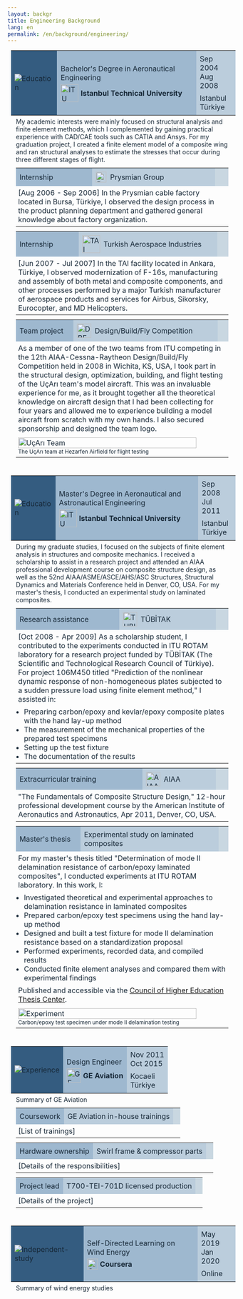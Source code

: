 ```yaml
---
layout: backgr
title: Engineering Background
lang: en
permalink: /en/background/engineering/
---
```


<table class="table-bgheader" style="color: #162736; margin: 10px 8px 5px 8px;">
  <tr>
    <td style="background-color: #345c80; padding: 8px;">
      <img src="{{ '/assets/images/edu-eng.png' | relative_url }}" alt="Education">
    </td>
    <td style="background-color: #9eb8cf; padding: 8px;">
      <div style="margin-bottom: 5px;">
        Bachelor's Degree in Aeronautical Engineering
      </div>
      <div style="display: flex; align-items: center; gap: 5px;">
        <img src="{{ '/assets/images/itu.png' | relative_url }}" alt="ITU" style="height: 40px; vertical-align: middle;">
        <strong>Istanbul Technical University</strong>
      </div>
    </td>
    <td style="background-color: #bbcddc; padding: 8px;">
      Sep 2004<br>
      <div style="margin-bottom: 8px;">Aug 2008</div>
      Istanbul<br>
      Türkiye
    </td>
  </tr>
</table>

<div class="bg-indented" style="margin-left: 11px; margin-right: 8px; padding: 0 0 0 8px; border-left-color: #345c80;">
  <p style="margin-top: 0; margin-bottom: 10px; color: #162736;">My academic interests were mainly focused on structural analysis and finite element methods, which I complemented by gaining practical experience with CAD/CAE tools such as CATIA and Ansys. For my graduation project, I created a finite element model of a composite wing and ran structural analyses to estimate the stresses that occur during three different stages of flight.</p>

  <table class="table-bgsub" style="color: #162736; margin: 10px 0; padding: 0;">
    <tr>
      <td style="background-color: #9eb8cf; padding: 8px;">
        Internship
      </td>
      <td style="background-color: #bbcddc; padding: 8px;">
        <div style="display: flex; align-items: center; gap: 8px;">
          <img src="{{ '/assets/images/prysmian.png' | relative_url }}" alt="Prysmian" style="height: 24px;">
          <span>Prysmian Group</span>
        </div>
      </td>
      <td style="background-color: #c9d7e1; padding: 8px; color: #345c80;">
      </td>
    </tr>
    <tr class="table-bgsub-details">
      <td colspan="3" style="padding: 5px;">
        <p style="margin: 0;">
          [Aug 2006 - Sep 2006] In the Prysmian cable factory located in Bursa, Türkiye, I observed the design process in the product planning department and gathered general knowledge about factory organization.
        </p>
      </td>
    </tr>
  </table>

  <table class="table-bgsub" style="color: #162736; margin: 10px 0; padding: 0;">
    <tr>
      <td style="background-color: #9eb8cf; padding: 8px;">
        Internship
      </td>
      <td style="background-color: #bbcddc; padding: 8px;">
        <div style="display: flex; align-items: center; gap: 8px;">
          <img src="{{ '/assets/images/tai.png' | relative_url }}" alt="TAI" style="width: 40px;">
          <span>Turkish Aerospace Industries</span>
        </div>
      </td>
      <td style="background-color: #c9d7e1; padding: 8px; color: #345c80;">
      </td>
    </tr>
    <tr class="table-bgsub-details">
      <td colspan="3" style="padding: 5px;">
        <p style="margin: 0;">
          [Jun 2007 - Jul 2007] In the TAI facility located in Ankara, Türkiye, I observed modernization of F-16s, manufacturing and assembly of both metal and composite components, and other processes performed by a major Turkish manufacturer of aerospace products and services for Airbus, Sikorsky, Eurocopter, and MD Helicopters.
        </p>
      </td>
    </tr>
  </table>

  <table class="table-bgsub" style="color: #162736; margin: 10px 0; padding: 0;">
    <tr>
      <td style="background-color: #9eb8cf; padding: 8px;">
        Team project
      </td>
      <td style="background-color: #bbcddc; padding: 8px;">
        <div style="display: flex; align-items: center; gap: 8px;">
          <img src="{{ '/assets/images/dbf.png' | relative_url }}" alt="DBF" style="height: 32px;">
          <span>Design/Build/Fly Competition</span>
        </div>
      </td>
      <td style="background-color: #c9d7e1; padding: 8px; color: #345c80;">
      </td>
    </tr>
    <tr class="table-bgsub-details">
      <td colspan="3" style="padding: 5px;">
        <p style="margin: 0;">
          As a member of one of the two teams from ITU competing in the 12th AIAA-Cessna-Raytheon Design/Build/Fly Competition held in 2008 in Wichita, KS, USA, I took part in the structural design, optimization, building, and flight testing of the UçArı team's model aircraft. This was an invaluable experience for me, as it brought together all the theoretical knowledge on aircraft design that I had been collecting for four years and allowed me to experience building a model aircraft from scratch with my own hands. I also secured sponsorship and designed the team logo.
        </p>
        <figure style="margin: 10px 0 0 0; text-align: left;">
          <img src="{{ '/assets/images/dbf_ucari.jpeg' | relative_url }}" alt="UçArı Team" style="max-width: 400px; width: 100%; height: auto;">
          <figcaption style="font-size: 12px; color: #162736;">The UçArı team at Hezarfen Airfield for flight testing</figcaption>
        </figure>
      </td>
    </tr>
  </table>

</div>

<table class="table-bgheader" style="color: #162736; margin: 40px 8px 5px 8px;">
  <tr>
    <td style="background-color: #345c80; padding: 8px;">
      <img src="{{ '/assets/images/edu-eng.png' | relative_url }}" alt="Education">
    </td>
    <td style="background-color: #9eb8cf; padding: 8px;">
      <div style="margin-bottom: 5px;">
        Master's Degree in Aeronautical and Astronautical Engineering
      </div>
      <div style="display: flex; align-items: center; gap: 5px;">
        <img src="{{ '/assets/images/itu.png' | relative_url }}" alt="ITU" style="height: 40px; vertical-align: middle;">
        <strong>Istanbul Technical University</strong>
      </div>
    </td>
    <td style="background-color: #bbcddc; padding: 8px;">
      Sep 2008<br>
      <div style="margin-bottom: 8px;">Jul 2011</div>
      Istanbul<br>
      Türkiye
    </td>
  </tr>
</table>

<div class="bg-indented" style="margin-left: 11px; margin-right: 8px; padding: 0 0 0 8px; border-left-color: #345c80;">
  <p style="margin-top: 0; margin-bottom: 10px; color: #162736;">During my graduate studies, I focused on the subjects of finite element analysis in structures and composite mechanics. I received a scholarship to assist in a research project and attended an AIAA professional development course on composite structure design, as well as the 52nd AIAA/ASME/ASCE/AHS/ASC Structures, Structural Dynamics and Materials Conference held in Denver, CO, USA. For my master's thesis, I conducted an experimental study on laminated composites.</p>

  <table class="table-bgsub" style="color: #162736; margin: 10px 0; padding: 0;">
    <tr>
      <td style="background-color: #9eb8cf; padding: 8px;">
        Research assistance
      </td>
      <td style="background-color: #bbcddc; padding: 8px;">
        <div style="display: flex; align-items: center; gap: 8px;">
          <img src="{{ '/assets/images/tubitak.png' | relative_url }}" alt="TUBITAK" style="height: 32px;">
          <span>TÜBİTAK</span>
        </div>
      </td>
      <td style="background-color: #c9d7e1; padding: 8px; color: #345c80;">
      </td>
    </tr>
    <tr class="table-bgsub-details">
      <td colspan="3" style="padding: 5px;">
        <p style="margin: 0;">
          [Oct 2008 - Apr 2009] As a scholarship student, I contributed to the experiments conducted in ITU ROTAM laboratory for a research project funded by TÜBİTAK (The Scientific and Technological Research Council of Türkiye). For project 106M450 titled "Prediction of the nonlinear dynamic response of non-homogeneous plates subjected to a sudden pressure load using finite element method," I assisted in:
        </p>
        <ul style="margin: 0; padding: 8px 0 0 13px;">
          <li>Preparing carbon/epoxy and kevlar/epoxy composite plates with the hand lay-up method</li>
          <li>The measurement of the mechanical properties of the prepared test specimens</li>
          <li>Setting up the test fixture</li>
          <li>The documentation of the results</li>
        </ul>
      </td>
    </tr>
  </table>

  <table class="table-bgsub" style="color: #162736; margin: 10px 0; padding: 0;">
    <tr>
      <td style="background-color: #9eb8cf; padding: 8px;">
        Extracurricular training
      </td>
      <td style="background-color: #bbcddc; padding: 8px;">
        <div style="display: flex; align-items: center; gap: 8px;">
          <img src="{{ '/assets/images/aiaa.png' | relative_url }}" alt="AIAA" style="height: 32px;">
          <span>AIAA</span>
        </div>
      </td>
      <td style="background-color: #c9d7e1; padding: 8px; color: #345c80;">
      </td>
    </tr>
    <tr class="table-bgsub-details">
      <td colspan="3" style="padding: 5px;">
        <p style="margin: 0;">
          "The Fundamentals of Composite Structure Design," 12-hour professional development course by the American Institute of Aeronautics and Astronautics, Apr 2011, Denver, CO, USA.
        </p>
      </td>
    </tr>
  </table>

  <table class="table-bgsub" style="color: #162736; margin: 10px 0; padding: 0;">
    <tr>
      <td style="background-color: #9eb8cf; padding: 8px;">
        Master's thesis
      </td>
      <td style="background-color: #bbcddc; padding: 8px;">
        Experimental study on laminated composites
      </td>
      <td style="background-color: #c9d7e1; padding: 8px; color: #345c80;">
      </td>
    </tr>
    <tr class="table-bgsub-details">
      <td colspan="3" style="padding: 5px;">
        <p style="margin: 0;">
          For my master's thesis titled "Determination of mode II delamination resistance of carbon/epoxy laminated composites", I conducted experiments at ITU ROTAM laboratory. In this work, I:
        </p>
        <ul style="margin: 0; padding: 8px 0 8px 13px;">
          <li>Investigated theoretical and experimental approaches to delamination resistance in laminated composites</li>
          <li>Prepared carbon/epoxy test specimens using the hand lay-up method</li>
          <li>Designed and built a test fixture for mode II delamination resistance based on a standardization proposal</li>
          <li>Performed experiments, recorded data, and compiled results</li>
          <li>Conducted finite element analyses and compared them with experimental findings</li>
        </ul>
        <p style="margin: 0;">
          Published and accessible via the 
          <a href="https://tez.yok.gov.tr/" target="_blank">Council of Higher Education Thesis Center</a>.
        </p>
        <figure style="margin: 10px 0 0 0; text-align: left;">
          <img src="{{ '/assets/images/mthesis.jpeg' | relative_url }}" alt="Experiment" style="max-width: 400px; width: 100%; height: auto;">
          <figcaption style="font-size: 12px; color: #162736;">Carbon/epoxy test specimen under mode II delamination testing</figcaption>
        </figure>
      </td>
    </tr>
  </table>

</div>

<table class="table-bgheader" style="color: #162736; margin: 40px 8px 5px 8px;">
  <tr>
    <td style="background-color: #345c80; padding: 8px;">
      <img src="{{ '/assets/images/exp-eng.png' | relative_url }}" alt="Experience">
    </td>
    <td style="background-color: #9eb8cf; padding: 8px;">
      <div style="margin-bottom: 5px;">
        Design Engineer
      </div>
      <div style="display: flex; align-items: center; gap: 5px;">
        <img src="{{ '/assets/images/ge.png' | relative_url }}" alt="GE Aviation" style="height: 32px; vertical-align: middle;">
        <strong>GE Aviation</strong>
      </div>
    </td>
    <td style="background-color: #bbcddc; padding: 8px;">
      Nov 2011<br>
      <div style="margin-bottom: 8px;">Oct 2015</div>
      Kocaeli<br>
      Türkiye
    </td>
  </tr>
</table>

<div class="bg-indented" style="margin-left: 11px; margin-right: 8px; padding: 0 0 0 8px; border-left-color: #345c80;">
  <p style="margin-top: 0; margin-bottom: 10px; color: #162736;">Summary of GE Aviation</p>

  <table class="table-bgsub" style="color: #162736; margin: 10px 0; padding: 0;">
    <tr>
      <td style="background-color: #9eb8cf; padding: 8px;">
        Coursework
      </td>
      <td style="background-color: #bbcddc; padding: 8px;">
        GE Aviation in-house trainings
      </td>
      <td style="background-color: #c9d7e1; padding: 8px; color: #345c80;">
      </td>
    </tr>
    <tr class="table-bgsub-details">
      <td colspan="3" style="padding: 5px;">
        <p style="margin: 0;">
          [List of trainings]
        </p>
      </td>
    </tr>
  </table>

  <table class="table-bgsub" style="color: #162736; margin: 10px 0; padding: 0;">
    <tr>
      <td style="background-color: #9eb8cf; padding: 8px;">
        Hardware ownership
      </td>
      <td style="background-color: #bbcddc; padding: 8px;">
        Swirl frame & compressor parts
      </td>
      <td style="background-color: #c9d7e1; padding: 8px; color: #345c80;">
      </td>
    </tr>
    <tr class="table-bgsub-details">
      <td colspan="3" style="padding: 5px;">
        <p style="margin: 0;">
          [Details of the responsibilities]
        </p>
      </td>
    </tr>
  </table>

  <table class="table-bgsub" style="color: #162736; margin: 10px 0; padding: 0;">
    <tr>
      <td style="background-color: #9eb8cf; padding: 8px;">
        Project lead
      </td>
      <td style="background-color: #bbcddc; padding: 8px;">
        T700-TEI-701D licensed production
      </td>
      <td style="background-color: #c9d7e1; padding: 8px; color: #345c80;">
      </td>
    </tr>
    <tr class="table-bgsub-details">
      <td colspan="3" style="padding: 5px;">
        <p style="margin: 0;">
          [Details of the project]
        </p>
      </td>
    </tr>
  </table>

</div>

<table class="table-bgheader" style="color: #162736; margin: 40px 8px 5px 8px;">
  <tr>
    <td style="background-color: #345c80; padding: 8px;">
      <img src="{{ '/assets/images/learn-eng.png' | relative_url }}" alt="Independent-study">
    </td>
    <td style="background-color: #9eb8cf; padding: 8px;">
      <div style="margin-bottom: 5px;">
        Self-Directed Learning on Wind Energy
      </div>
      <div style="display: flex; align-items: center; gap: 5px;">
        <img src="{{ '/assets/images/coursera.png' | relative_url }}" alt="Coursera" style="height: 24px; vertical-align: middle;">
        <strong>Coursera</strong>
      </div>
    </td>
    <td style="background-color: #bbcddc; padding: 8px;">
      May 2019<br>
      <div style="margin-bottom: 8px;">Jan 2020</div>
      Online
    </td>
  </tr>
</table>

<div class="bg-indented" style="margin-left: 11px; margin-right: 8px; padding: 0 0 0 8px; border-left-color: #345c80;">
  <p style="margin-top: 0; margin-bottom: 10px; color: #162736;">Summary of wind energy studies</p>
</div>
